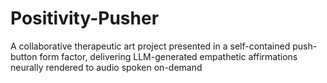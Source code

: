 # Positivity-Pusher
A collaborative therapeutic art project presented in a self-contained push-button form factor, delivering LLM-generated empathetic affirmations neurally rendered to audio spoken on-demand
